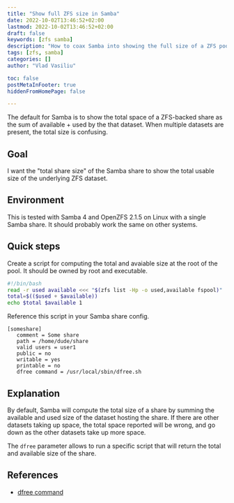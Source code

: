 ```yaml
---
title: "Show full ZFS size in Samba"
date: 2022-10-02T13:46:52+02:00
lastmod: 2022-10-02T13:46:52+02:00
draft: false
keywords: [zfs samba]
description: "How to coax Samba into showing the full size of a ZFS pool as the total share size"
tags: [zfs, samba]
categories: []
author: "Vlad Vasiliu"

toc: false
postMetaInFooter: true
hiddenFromHomePage: false

---
```


The default for Samba is to show the total space of a ZFS-backed share as the sum of available + used by the that dataset. When multiple datasets are present, the total size is confusing.

<!--more-->

## Goal

I want the "total share size" of the Samba share to show the total usable size of the underlying ZFS dataset.

## Environment

This is tested with Samba 4 and OpenZFS 2.1.5 on Linux with a single Samba share. It should probably work the same on other systems.


## Quick steps

Create a script for computing the total and avaiable size at the root of the pool. It should be owned by root and executable.

````bash
#!/bin/bash
read -r used available <<< "$(zfs list -Hp -o used,available fspool)"
total=$(($used + $available))
echo $total $available 1
````

Reference this script in your Samba share config.

````
[someshare]
   comment = Some share
   path = /home/dude/share
   valid users = user1
   public = no
   writable = yes
   printable = no
   dfree command = /usr/local/sbin/dfree.sh
````

## Explanation

By default, Samba will compute the total size of a share by summing the available and used size of the dataset hosting the share.
If there are other datasets taking up space, the total space reported will be wrong, and go down as the other datasets take up more space.

The `dfree` parameter allows to run a specific script that will return the total and available size of the share.

## References

* [dfree command](https://www.samba.org/samba/docs/current/man-html/smb.conf.5.html#idm2868)
